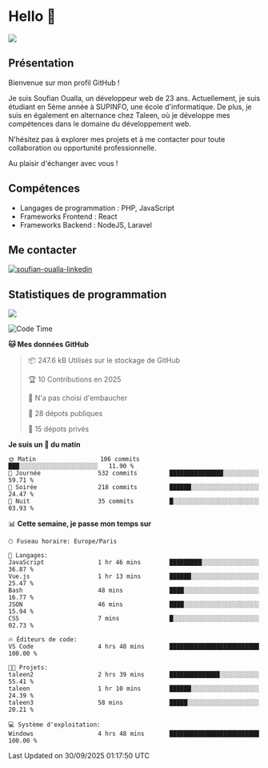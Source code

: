 # Hello 👋

![](https://komarev.com/ghpvc/?username=OSoufian&color=1a1b27)

## Présentation

Bienvenue sur mon profil GitHub !

Je suis Soufian Oualla, un développeur web de 23 ans. Actuellement, je suis étudiant en 5ème année à SUPINFO, une école d'informatique. De plus, je suis en également en alternance chez Taleen, où je développe mes compétences dans le domaine du développement web.

N'hésitez pas à explorer mes projets et à me contacter pour toute collaboration ou opportunité professionnelle.

Au plaisir d'échanger avec vous !

## Compétences

- Langages de programmation : PHP, JavaScript
- Frameworks Frontend : React
- Frameworks Backend : NodeJS, Laravel

## Me contacter

<p>
<a href="https://www.linkedin.com/in/soufian-oualla/" target="_blank"><img align="center" src="https://img.shields.io/badge/-LinkedIn-0077B5?style=for-the-badge&logo=Linkedin&logoColor=white" alt="soufian-oualla-linkedin"/></a>

## Statistiques de programmation

<a href="https://github-readme-stats.vercel.app/api/top-langs/?username=OSoufian&layout=compact">
  <img align="center" src="https://github-readme-stats.vercel.app/api/top-langs/?username=OSoufian&layout=compact"/>
</a>

<br />

<!--START_SECTION:waka-->
![Code Time](http://img.shields.io/badge/Code%20Time-575%20hrs%2054%20mins-blue)

**🐱 Mes données GitHub** 

> 📦 247.6 kB Utilisés sur le stockage de GitHub 
 > 
> 🏆 10 Contributions en 2025
 > 
> 🚫 N'a pas choisi d'embaucher
 > 
> 📜 28 dépots publiques 
 > 
> 🔑 15 dépots privés 
 > 
**Je suis un 🐤 du matin** 

```text
🌞 Matin                  106 commits         ███░░░░░░░░░░░░░░░░░░░░░░   11.90 % 
🌆 Journée                532 commits         ███████████████░░░░░░░░░░   59.71 % 
🌃 Soirée                 218 commits         ██████░░░░░░░░░░░░░░░░░░░   24.47 % 
🌙 Nuit                   35 commits          █░░░░░░░░░░░░░░░░░░░░░░░░   03.93 % 
```


📊 **Cette semaine, je passe mon temps sur** 

```text
🕑︎ Fuseau horaire: Europe/Paris

💬 Langages: 
JavaScript               1 hr 46 mins        █████████░░░░░░░░░░░░░░░░   36.87 % 
Vue.js                   1 hr 13 mins        ██████░░░░░░░░░░░░░░░░░░░   25.47 % 
Bash                     48 mins             ████░░░░░░░░░░░░░░░░░░░░░   16.77 % 
JSON                     46 mins             ████░░░░░░░░░░░░░░░░░░░░░   15.94 % 
CSS                      7 mins              █░░░░░░░░░░░░░░░░░░░░░░░░   02.73 % 

🔥 Éditeurs de code: 
VS Code                  4 hrs 48 mins       █████████████████████████   100.00 % 

🐱‍💻 Projets: 
taleen2                  2 hrs 39 mins       ██████████████░░░░░░░░░░░   55.41 % 
taleen                   1 hr 10 mins        ██████░░░░░░░░░░░░░░░░░░░   24.39 % 
taleen3                  58 mins             █████░░░░░░░░░░░░░░░░░░░░   20.21 % 

💻 Système d'exploitation: 
Windows                  4 hrs 48 mins       █████████████████████████   100.00 % 
```


 Last Updated on 30/09/2025 01:17:50 UTC
<!--END_SECTION:waka-->
